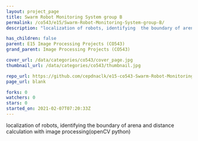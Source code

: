 ```yaml
---
layout: project_page
title: Swarm Robot Monitoring System group B
permalink: /co543/e15/Swarm-Robot-Monitoring-System-group-B/
description: "localization of robots, identifying  the boundary of arena and distance calculation with image processing(openCV python)"

has_children: false
parent: E15 Image Processing Projects (CO543)
grand_parent: Image Processing Projects (CO543)

cover_url: /data/categories/co543/cover_page.jpg
thumbnail_url: /data/categories/co543/thumbnail.jpg

repo_url: https://github.com/cepdnaclk/e15-co543-Swarm-Robot-Monitoring-System-group-B
page_url: blank

forks: 0
watchers: 0
stars: 0
started_on: 2021-02-07T07:20:33Z
---
```

localization of robots, identifying  the boundary of arena and distance calculation with image processing(openCV python)

